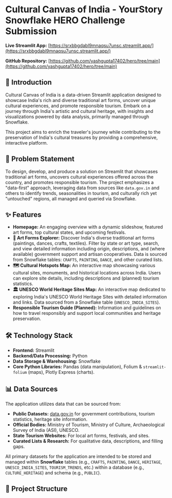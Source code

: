 # Cultural Canvas of India - YourStory Snowflake HERO Challenge Submission

**Live Streamlit App:** [https://srxbbgdabl9mnaqsu7unsc.streamlit.app/](https://srxbbgdabl9mnaqsu7unsc.streamlit.app/)

**GitHub Repository:** [https://github.com/yashgupta17402/hero/tree/main](https://github.com/yashgupta17402/hero/tree/main)


## 📜 Introduction

Cultural Canvas of India is a data-driven Streamlit application designed to showcase India's rich and diverse traditional art forms, uncover unique cultural experiences, and promote responsible tourism. Embark on a journey through India's artistic and cultural heritage, with insights and visualizations powered by data analysis, primarily managed through Snowflake.

This project aims to enrich the traveler's journey while contributing to the preservation of India's cultural treasures by providing a comprehensive, interactive platform.

## 🎯 Problem Statement

To design, develop, and produce a solution on Streamlit that showcases traditional art forms, uncovers cultural experiences offered across the country, and promotes responsible tourism. The project emphasizes a "data-first" approach, leveraging data from sources like `data.gov.in` and others to identify trends, seasonalities in tourism, and culturally rich yet "untouched" regions, all managed and queried via Snowflake.

## ✨ Features

* **Homepage:** An engaging overview with a dynamic slideshow, featured art forms, top cultural states, and upcoming festivals.
* **🎨 Art Forms Explorer:** Discover India's diverse traditional art forms (paintings, dances, crafts, textiles). Filter by state or art type, search, and view detailed information including origin, descriptions, and (where available) government support and artisan cooperatives. Data is sourced from Snowflake tables: `CRAFTS`, `PAINTING`, `DANCE`, and other curated lists.
* **🗺️ Cultural Hotspots Map:** An interactive map showcasing various cultural sites, monuments, and historical locations across India. Users can explore site details, including descriptions and (planned) tourism statistics.
* **🏛️ UNESCO World Heritage Sites Map:** An interactive map dedicated to exploring India's UNESCO World Heritage Sites with detailed information and links. Data sourced from a Snowflake table (`UNESCO_INDIA_SITES`).
* **Responsible Tourism Guide (Planned):** Information and guidelines on how to travel responsibly and support local communities and heritage preservation.

## 🛠️ Technology Stack

* **Frontend:** Streamlit
* **Backend/Data Processing:** Python
* **Data Storage & Warehousing:** Snowflake
* **Core Python Libraries:** Pandas (data manipulation), Folium & `streamlit-folium` (maps), Plotly Express (charts).

## 📊 Data Sources

The application utilizes data that can be sourced from:
* **Public Datasets:** [data.gov.in](https://www.data.gov.in) for government contributions, tourism statistics, heritage site information.
* **Official Bodies:** Ministry of Tourism, Ministry of Culture, Archaeological Survey of India (ASI), UNESCO.
* **State Tourism Websites:** For local art forms, festivals, and sites.
* **Curated Lists & Research:** For qualitative data, descriptions, and filling gaps.

All primary datasets for the application are intended to be stored and managed within **Snowflake** tables (e.g., `CRAFTS`, `PAINTING`, `DANCE`, `HERITAGE`, `UNESCO_INDIA_SITES`, `TOURISM_TRENDS`, etc.) within a database (e.g., `CULTURE_HERITAGE`) and schema (e.g., `PUBLIC`).

## 📁 Project Structure
